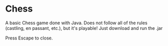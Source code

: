 # Chess

A basic Chess game done with Java. Does not follow all of the rules (castling, en passant, etc.), but it's playable! Just download and run the .jar

Press Escape to close.
